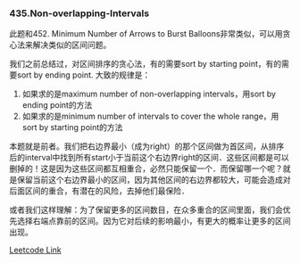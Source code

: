 ### 435.Non-overlapping-Intervals

此题和452. Minimum Number of Arrows to Burst Balloons非常类似，可以用贪心法来解决类似的区间问题。

我们之前总结过，对区间排序的贪心法，有的需要sort by starting point，有的需要sort by ending point. 大致的规律是：
1. 如果求的是maximum number of non-overlapping intervals，用sort by ending point的方法
2. 如果求的是minimum number of intervals to cover the whole range，用sort by starting point的方法

本题就是前者。我们把右边界最小（成为right）的那个区间做为首区间，从排序后的interval中找到所有start小于当前这个右边界right的区间．这些区间都是可以删掉的！这是因为这些区间都互相重合，必然只能保留一个．而保留哪一个呢？就是保留当前这个右边界最小的区间，因为其他区间的右边界都较大，可能会造成对后面区间的重合，有潜在的风险，去掉他们最保险．

或者我们这样理解：为了保留更多的区间数目，在众多重合的区间里面，我们会优先选择右端点靠前的区间。因为它对后续的影响最小，有更大的概率让更多的区间出现。


[Leetcode Link](https://leetcode.com/problems/non-overlapping-intervals)
